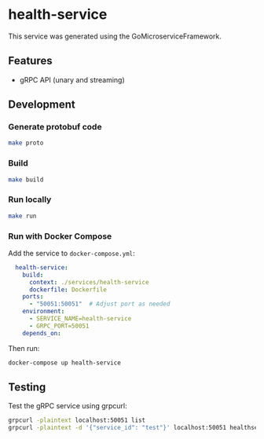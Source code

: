 # health-service

This service was generated using the GoMicroserviceFramework.

## Features

- gRPC API (unary and streaming)

## Development

### Generate protobuf code

```bash
make proto
```

### Build

```bash
make build
```

### Run locally

```bash
make run
```

### Run with Docker Compose

Add the service to `docker-compose.yml`:

```yaml
  health-service:
    build:
      context: ./services/health-service
      dockerfile: Dockerfile
    ports:
      - "50051:50051"  # Adjust port as needed
    environment:
      - SERVICE_NAME=health-service
      - GRPC_PORT=50051
    depends_on:
```

Then run:

```bash
docker-compose up health-service
```

## Testing

Test the gRPC service using grpcurl:

```bash
grpcurl -plaintext localhost:50051 list
grpcurl -plaintext -d '{"service_id": "test"}' localhost:50051 healthservice.HealthServiceService/GetStatus
```
